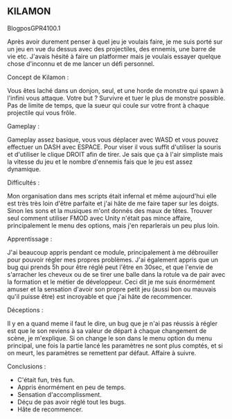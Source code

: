 ## KILAMON


BlogposGPR4100.1

Après avoir durement penser à quel jeu je voulais faire, je me suis porté sur un jeu en vue du dessus avec des projectiles, des ennemis, une barre de vie etc. J'avais hésité à faire un platformer mais je voulais essayer quelque chose d'inconnu et de me lancer un défi personnel.

Concept de Kilamon :

Vous êtes laché dans un donjon, seul, et une horde de monstre qui spawn à l'infini vous attaque. Votre but ? Survivre et tuer le plus de monstre possible. Pas de limite de temps, que la sueur qui coule sur votre front à chaque projectile qui vous frôle.

Gameplay :

Gameplay assez basique, vous vous déplacer avec WASD et vous pouvez effectuer un DASH avec ESPACE. Pour viser il vous suffit d'utiliser la souris et d'utiliser le clique DROIT afin de tirer.
Je sais que ça à l'air simpliste mais la vitesse du jeu et le nombre d'ennemis fais que le jeu est assez dynamique.

Difficultés :

Mon organisation dans mes scripts était infernal et même aujourd'hui elle est très très loin d'être parfaite et j'ai hâte de me faire taper sur les doigts.
Sinon les sons et la musiques m'ont donnés des maux de têtes. Trouver seul comment utiliser FMOD avec Unity n'était pas mince affaire, principalement le menu des options, mais j'en reparlerais un peu plus loin.

Apprentissage :

J'ai beaucoup appris pendant ce module, principalement à me débrouiller pour pouvoir régler mes propres problèmes. J'ai également appris que un bug qui prends 5h pour être réglé peut l'être en 30sec, et que l'envie de s'arracher les cheveux ou de se tirer une balle dans la rotule va de pair avec la formation et le métier de développeur.
Ceci dit je me suis énormément amuser et la sensation d'avoir son propre petit jeu (aussi bon ou mauvais qu'il puisse être) est incroyable et que j'ai hâte de recommencer.

Déceptions :

Il y en a quand meme il faut le dire, un bug que je n'ai pas réussis à régler est que le son reviens à sa valeur de départ à chaque changement de scène, je m'explique.
Si on change le son dans le menu option du menu principal, une fois la partie lancé les paramètres ne sont plus comptés, et si on meurt, les paramètres se remettent par défaut.
Affaire à suivre.

Conclusions :

- C'était fun, très fun.
- Appris énormément en peu de temps.
- Sensation d'accomplissment.
- Déçu de pas avoir réglé tout les bugs.
- Hâte de recommencer.
